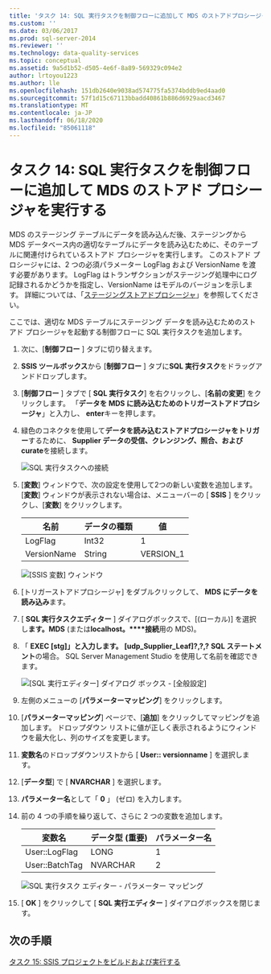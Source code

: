 ```yaml
---
title: 'タスク 14: SQL 実行タスクを制御フローに追加して MDS のストアドプロシージャを実行する |Microsoft Docs'
ms.custom: ''
ms.date: 03/06/2017
ms.prod: sql-server-2014
ms.reviewer: ''
ms.technology: data-quality-services
ms.topic: conceptual
ms.assetid: 9a5d1b52-d505-4e6f-8a89-569329c094e2
author: lrtoyou1223
ms.author: lle
ms.openlocfilehash: 151db2640e9038ad574775fa5374bddb9ed4aad0
ms.sourcegitcommit: 57f1d15c67113bbadd40861b886d6929aacd3467
ms.translationtype: MT
ms.contentlocale: ja-JP
ms.lasthandoff: 06/18/2020
ms.locfileid: "85061118"
---
```

# <a name="task-14-adding-execute-sql-task-to-control-flow-to-run-the-stored-procedure-for-mds"></a>タスク 14: SQL 実行タスクを制御フローに追加して MDS のストアド プロシージャを実行する
  MDS のステージング テーブルにデータを読み込んだ後、ステージングから MDS データベース内の適切なテーブルにデータを読み込むために、そのテーブルに関連付けられているストアド プロシージャを実行します。 このストアド プロシージャには、2 つの必須パラメーター LogFlag および VersionName を渡す必要があります。 LogFlag はトランザクションがステージング処理中にログ記録されるかどうかを指定し、VersionName はモデルのバージョンを示します。 詳細については、「[ステージングストアドプロシージャ](https://msdn.microsoft.com/library/hh231028.aspx)」を参照してください。

 ここでは、適切な MDS テーブルにステージング データを読み込むためのストアド プロシージャを起動する制御フローに SQL 実行タスクを追加します。

1.  次に、[**制御フロー** ] タブに切り替えます。

2.  **SSIS ツールボックス**から [**制御フロー** ] タブに**SQL 実行タスク**をドラッグアンドドロップします。

3.  [**制御フロー** ] タブで [ **SQL 実行タスク**] を右クリックし、[**名前の変更**] をクリックします。 「**データを MDS に読み込むためのトリガーストアドプロシージャ**」と入力し、 **enter**キーを押します。

4.  緑色のコネクタを使用して**データを読み込むストアドプロシージャをトリガー**するために、 **Supplier データの受信、クレンジング、照合、および curate**を接続します。

     ![SQL 実行タスクへの接続](../../2014/tutorials/media/et-addingesqltasktocftorunthespformds-01.jpg "SQL 実行タスクへの接続")

5.  [**変数**] ウィンドウで、次の設定を使用して2つの新しい変数を追加します。 [**変数**] ウィンドウが表示されない場合は、メニューバーの [ **SSIS** ] をクリックし、[**変数**] をクリックします。

    |名前|データの種類|値|
    |----------|---------------|-----------|
    |LogFlag|Int32|1|
    |VersionName|String|VERSION_1|

     ![[SSIS 変数] ウィンドウ](../../2014/tutorials/media/et-addingesqltasktocftorunthespformds-02.jpg "[SSIS 変数] ウィンドウ")

6.  [トリガーストアドプロシージャ] をダブルクリックして、 **MDS にデータを読み込み**ます。

7.  [ **SQL 実行タスクエディター** ] ダイアログボックスで、[(ローカル)] を選択し**ます。MDS** (または**localhost。****接続**用の MDS)。

8.  「 **EXEC [stg]」と入力します。 [udp_Supplier_Leaf]?,?,?** **SQL ステートメント**の場合。 SQL Server Management Studio を使用して名前を確認できます。

     ![[SQL 実行エディター] ダイアログ ボックス - [全般設定]](../../2014/tutorials/media/et-addingesqltasktocftorunthespformds-03.jpg "[SQL 実行エディター] ダイアログ ボックス - [全般設定]")

9. 左側のメニューの [**パラメーターマッピング**] をクリックします。

10. [**パラメーターマッピング**] ページで、[**追加**] をクリックしてマッピングを追加します。 ドロップダウン リストに値が正しく表示されるようにウィンドウを最大化し、列のサイズを変更します。

11. **変数名**のドロップダウンリストから [ **User:: versionname** ] を選択します。

12. [**データ型**] で [ **NVARCHAR** ] を選択します。

13. **パラメーター名**として「 **0** 」 (ゼロ) を入力します。

14. 前の 4 つの手順を繰り返して、さらに 2 つの変数を追加します。

    |変数名|データ型 (重要)|パラメーター名|
    |-------------------|-----------------------------|--------------------|
    |User::LogFlag|LONG|1|
    |User::BatchTag|NVARCHAR|2|

     ![SQL 実行タスク エディター - パラメーター マッピング](../../2014/tutorials/media/et-addingesqltasktocftorunthespformds-04.jpg "SQL 実行タスク エディター - パラメーター マッピング")

15. [ **OK** ] をクリックして [ **SQL 実行エディター** ] ダイアログボックスを閉じます。

## <a name="next-step"></a>次の手順
 [タスク 15: SSIS プロジェクトをビルドおよび実行する](../../2014/tutorials/task-15-building-and-running-the-ssis-project.md)


